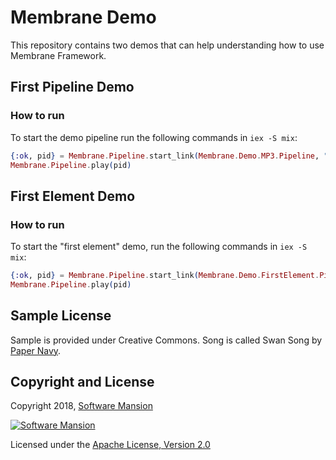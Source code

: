 # Membrane Demo

This repository contains two demos that can help understanding how to use Membrane Framework.

## First Pipeline Demo

### How to run

To start the demo pipeline run the following commands in `iex -S mix`:

```elixir
{:ok, pid} = Membrane.Pipeline.start_link(Membrane.Demo.MP3.Pipeline, "sample.mp3")
Membrane.Pipeline.play(pid)
```

## First Element Demo

### How to run

To start the "first element" demo, run the following commands in `iex -S mix`:

```elixir
{:ok, pid} = Membrane.Pipeline.start_link(Membrane.Demo.FirstElement.Pipeline, "sample.mp3")
Membrane.Pipeline.play(pid)
```

## Sample License

Sample is provided under Creative Commons. Song is called Swan Song by [Paper Navy](https://papernavy.bandcamp.com/album/all-grown-up).

## Copyright and License

Copyright 2018, [Software Mansion](https://swmansion.com/?utm_source=git&utm_medium=readme&utm_campaign=membrane)

[![Software Mansion](https://membraneframework.github.io/static/logo/swm_logo_readme.png)](https://swmansion.com/?utm_source=git&utm_medium=readme&utm_campaign=membrane)

Licensed under the [Apache License, Version 2.0](LICENSE)
